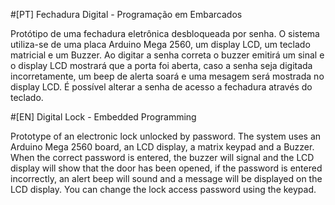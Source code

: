 #[PT] Fechadura Digital - Programação em Embarcados

Protótipo de uma fechadura eletrônica desbloqueada por senha. O sistema utiliza-se de uma placa Arduino Mega 2560, um display LCD, um teclado matricial e um Buzzer. Ao digitar a senha correta o buzzer emitirá um sinal e o display LCD mostrará que a porta foi aberta, caso a senha seja digitada incorretamente, um beep de alerta soará e uma mesagem será mostrada no display LCD. É possível alterar a senha de acesso a fechadura através do teclado. 

#[EN] Digital Lock - Embedded Programming

Prototype of an electronic lock unlocked by password. The system uses an Arduino Mega 2560 board, an LCD display, a matrix keypad and a Buzzer. When the correct password is entered, the buzzer will signal and the LCD display will show that the door has been opened, if the password is entered incorrectly, an alert beep will sound and a message will be displayed on the LCD display. You can change the lock access password using the keypad.